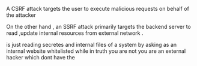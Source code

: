 A CSRF attack targets the user to execute malicious requests on behalf of the attacker

On the other hand , 
an SSRF attack primarily targets the backend server to read ,update  internal resources from external network .
 
is just reading secretes and internal files of a system by asking as an internal  website whitelisted while in truth you are not   you are an external hacker  which dont have the  